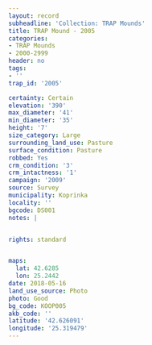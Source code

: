 ```yaml
---
layout: record
subheadline: 'Collection: TRAP Mounds'
title: TRAP Mound - 2005
categories:
- TRAP Mounds
- 2000-2999
header: no
tags:
- ''
trap_id: '2005'

certainty: Certain
elevation: '390'
max_diameter: '41'
min_diameter: '35'
height: '7'
size_category: Large
surrounding_land_use: Pasture
surface_condition: Pasture
robbed: Yes
crm_condition: '3'
crm_intactness: '1'
campaign: '2009'
source: Survey
municipality: Koprinka
locality: ''
bgcode: DS001
notes: |


rights: standard


maps:
  lat: 42.6285
  lon: 25.2442
date: 2018-05-16
land_use_source: Photo
photo: Good
bg_code: KOOP005
akb_code: ''
latitude: '42.626091'
longitude: '25.319479'
---
```

